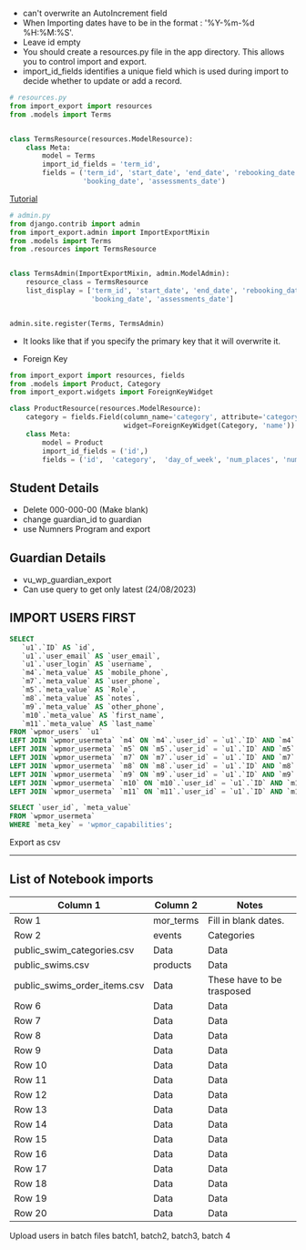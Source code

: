 - can't overwrite an AutoIncrement field
- When Importing dates have to be in the format : '%Y-%m-%d %H:%M:%S'.
- Leave id empty 
-  You should create a resources.py file in the app directory. This allows 
   you to control import and export.
- import_id_fields identifies a unique field which is used during import to 
  decide whether to update or add a record. 

```Python
# resources.py
from import_export import resources
from .models import Terms


class TermsResource(resources.ModelResource):
    class Meta:
        model = Terms
        import_id_fields = 'term_id',
        fields = ('term_id', 'start_date', 'end_date', 'rebooking_date',
                  'booking_date', 'assessments_date')
```

[Tutorial](https://www.letscodemore.com/blog/django-import-export-from-basic-to-advance/)

```Python
# admin.py
from django.contrib import admin
from import_export.admin import ImportExportMixin
from .models import Terms
from .resources import TermsResource


class TermsAdmin(ImportExportMixin, admin.ModelAdmin):
    resource_class = TermsResource
    list_display = ['term_id', 'start_date', 'end_date', 'rebooking_date',
                    'booking_date', 'assessments_date']


admin.site.register(Terms, TermsAdmin)
```

- It looks like that if you specify the primary key that it will overwrite it.

- Foreign Key


```Python
from import_export import resources, fields
from .models import Product, Category
from import_export.widgets import ForeignKeyWidget

class ProductResource(resources.ModelResource):
    category = fields.Field(column_name='category', attribute='category',
                            widget=ForeignKeyWidget(Category, 'name'))
    class Meta:
        model = Product
        import_id_fields = ('id',)
        fields = ('id',  'category',  'day_of_week', 'num_places', 'num_weeks', 'price',)
```

## Student Details 
- Delete 000-000-00 (Make blank)
- change guardian_id to guardian
- use Numners Program and export

## Guardian Details
- vu_wp_guardian_export
- Can use query to get only latest (24/08/2023)


## IMPORT USERS FIRST


```sql
SELECT
   `u1`.`ID` AS `id`,
   `u1`.`user_email` AS `user_email`,
   `u1`.`user_login` AS `username`,
   `m4`.`meta_value` AS `mobile_phone`,
   `m7`.`meta_value` AS `user_phone`,
   `m5`.`meta_value` AS `Role`,
   `m8`.`meta_value` AS `notes`,
   `m9`.`meta_value` AS `other_phone`,
   `m10`.`meta_value` AS `first_name`,
   `m11`.`meta_value` AS `last_name`
FROM `wpmor_users` `u1`
LEFT JOIN `wpmor_usermeta` `m4` ON `m4`.`user_id` = `u1`.`ID` AND `m4`.`meta_key` = 'mobile'
LEFT JOIN `wpmor_usermeta` `m5` ON `m5`.`user_id` = `u1`.`ID` AND `m5`.`meta_key` = 'wpmor_capabilities'
LEFT JOIN `wpmor_usermeta` `m7` ON `m7`.`user_id` = `u1`.`ID` AND `m7`.`meta_key` = 'user_phone'
LEFT JOIN `wpmor_usermeta` `m8` ON `m8`.`user_id` = `u1`.`ID` AND `m8`.`meta_key` = 'description'
LEFT JOIN `wpmor_usermeta` `m9` ON `m9`.`user_id` = `u1`.`ID` AND `m9`.`meta_key` = 'billing_phone'
LEFT JOIN `wpmor_usermeta` `m10` ON `m10`.`user_id` = `u1`.`ID` AND `m10`.`meta_key` = 'first_name'
LEFT JOIN `wpmor_usermeta` `m11` ON `m11`.`user_id` = `u1`.`ID` AND `m11`.`meta_key` = 'last_name';
```
```sql
SELECT `user_id`, `meta_value` 
FROM `wpmor_usermeta` 
WHERE `meta_key` = 'wpmor_capabilities';
```
Export as csv


---
## List of Notebook imports
| Column 1 | Column 2  | Notes                      |
|----------|-----------|----------------------------|
| Row 1    | mor_terms | Fill in blank dates.       |
| Row 2    | events    | Categories                 |
| public_swim_categories.csv   | Data      | Data                       |
|public_swims.csv   | products  | Data                       |
|public_swims_order_items.csv    | Data      | These have to be trasposed |
| Row 6    | Data      | Data                       |
| Row 7    | Data      | Data                       |
| Row 8    | Data      | Data                       |
| Row 9    | Data      | Data                       |
| Row 10   | Data      | Data                       |
| Row 11   | Data      | Data                       |
| Row 12   | Data      | Data                       |
| Row 13   | Data      | Data                       |
| Row 14   | Data      | Data                       |
| Row 15   | Data      | Data                       |
| Row 16   | Data      | Data                       |
| Row 17   | Data      | Data                       |
| Row 18   | Data      | Data                       |
| Row 19   | Data      | Data                       |
| Row 20   | Data      | Data                       |

Upload users in batch files batch1, batch2, batch3, batch 4